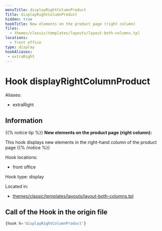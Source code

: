 ```yaml
---
menuTitle: displayRightColumnProduct
Title: displayRightColumnProduct
hidden: true
hookTitle: New elements on the product page (right column)
files:
  - themes/classic/templates/layouts/layout-both-columns.tpl
locations:
  - front office
type: display
hookAliases:
 - extraRight
---
```


# Hook displayRightColumnProduct

Aliases: 
 - extraRight



## Information

{{% notice tip %}}
**New elements on the product page (right column):** 

This hook displays new elements in the right-hand column of the product page
{{% /notice %}}

Hook locations: 
  - front office

Hook type: display

Located in: 
  - [themes/classic/templates/layouts/layout-both-columns.tpl](https://github.com/PrestaShop/PrestaShop/blob/8.0.x/themes/classic/templates/layouts/layout-both-columns.tpl)

## Call of the Hook in the origin file

```php
{hook h='displayRightColumnProduct'}
```